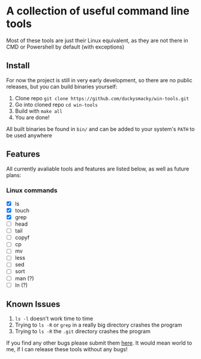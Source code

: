 # A collection of useful command line tools

Most of these tools are just their Linux equivalent, as they are not there in CMD or Powershell by default (with exceptions)

## Install

For now the project is still in very early development, so there are no public releases, but you can build binaries yourself:

1. Clone repo `git clone https://github.com/duckysmacky/win-tools.git`
2. Go into cloned repo `cd win-tools`
3. Build with `make all`
4. You are done!

All built binaries be found in `bin/` and can be added to your system's `PATH` to be used anywhere

## Features

All currently avaliable tools and features are listed below, as well as future plans:

### Linux commands
- [X] ls
- [X] touch
- [X] grep
- [ ] head
- [ ] tail
- [ ] copyf
- [ ] cp
- [ ] mv
- [ ] less
- [ ] sed
- [ ] sort
- [ ] man (?)
- [ ] ln (?)

## Known Issues

1. `ls -l` doesn't work time to time
2. Trying to `ls -R` or `grep` in a really big directory crashes the program
3. Trying to `ls -R` the `.git` directory crashes the program 

If you find any other bugs please submit them [here](https://github.com/duckysmacky/win-tools/issues). It would mean world to me, if I can release these tools without any bugs!
